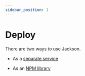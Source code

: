 ```yaml
---
sidebar_position: 1
---
```


# Deploy

There are two ways to use Jackson.

- As a [separate service](service.md#service)

- As an [NPM library](npm-library.md)


